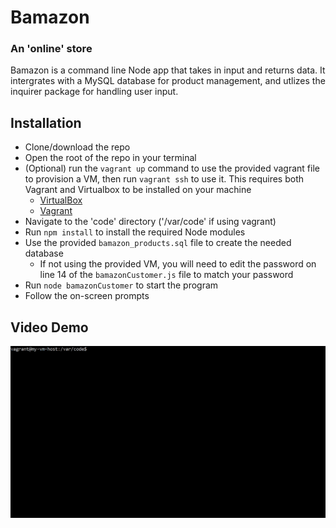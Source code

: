 # Bamazon
### An 'online' store

Bamazon is a command line Node app that takes in input and returns data. It intergrates with a MySQL database for product management, and utlizes the inquirer package for handling user input.

## Installation

- Clone/download the repo
- Open the root of the repo in your terminal
- (Optional) run the `vagrant up` command to use the provided vagrant file to provision a VM, then run `vagrant ssh` to use it. This requires both Vagrant and Virtualbox to be installed on your machine
    * [VirtualBox](https://www.virtualbox.org/wiki/Downloads)
    * [Vagrant](https://www.vagrantup.com/downloads.html)
- Navigate to the 'code' directory ('/var/code' if using vagrant)
- Run `npm install` to install the required Node modules
- Use the provided `bamazon_products.sql` file to create the needed database
    * If not using the provided VM, you will need to edit the password on line 14 of the `bamazonCustomer.js` file to match your password
- Run `node bamazonCustomer` to start the program
- Follow the on-screen prompts

## Video Demo
 ![Flow](https://raw.githubusercontent.com/crussell84/bamazon/master/media/bamazonCustomerFlow.gif)